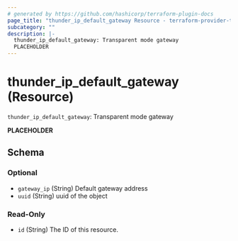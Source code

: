 ```yaml
---
# generated by https://github.com/hashicorp/terraform-plugin-docs
page_title: "thunder_ip_default_gateway Resource - terraform-provider-thunder"
subcategory: ""
description: |-
  thunder_ip_default_gateway: Transparent mode gateway
  PLACEHOLDER
---
```


# thunder_ip_default_gateway (Resource)

`thunder_ip_default_gateway`: Transparent mode gateway

__PLACEHOLDER__



<!-- schema generated by tfplugindocs -->
## Schema

### Optional

- `gateway_ip` (String) Default gateway address
- `uuid` (String) uuid of the object

### Read-Only

- `id` (String) The ID of this resource.



